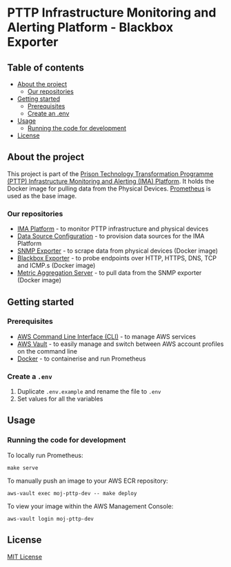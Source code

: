 # PTTP Infrastructure Monitoring and Alerting Platform - Blackbox Exporter

## Table of contents

- [About the project](#about-the-project)
  - [Our repositories](#our-repositories)
- [Getting started](#getting-started)
  - [Prerequisites](#prerequisites)
  - [Create an .env](#create-an-env)
- [Usage](#usage)
  - [Running the code for development](#running-the-code-for-development)
- [License](#license)

## About the project

This project is part of the [Prison Technology Transformation Programme (PTTP)
Infrastructure Monitoring and Alerting (IMA)
Platform](https://github.com/ministryofjustice/staff-infrastructure-monitoring).
It holds the Docker image for pulling data from the Physical Devices. [Prometheus](https://prometheus.io/) is used as the
base image.

### Our repositories

- [IMA Platform](https://github.com/ministryofjustice/staff-infrastructure-monitoring) - to monitor PTTP infrastructure and physical devices
- [Data Source Configuration](https://github.com/ministryofjustice/staff-infrastructure-monitoring-datasource-config) - to provision data sources for the IMA Platform
- [SNMP Exporter](https://github.com/ministryofjustice/staff-infrastructure-monitoring-snmpexporter) - to scrape data from physical devices (Docker image)
- [Blackbox Exporter](https://github.com/ministryofjustice/staff-infrastructure-monitoring-blackbox-exporter) - to probe endpoints over HTTP, HTTPS, DNS, TCP and ICMP.s (Docker image)
- [Metric Aggregation Server](https://github.com/ministryofjustice/staff-infrastructure-metric-aggregation-server) - to pull data from the SNMP exporter (Docker image)

## Getting started

### Prerequisites

- [AWS Command Line Interface (CLI)](https://aws.amazon.com/cli/) - to manage AWS services
- [AWS Vault](https://github.com/99designs/aws-vault) - to easily manage and switch between AWS account profiles on the command line
- [Docker](https://www.docker.com/get-started) - to containerise and run Prometheus

### Create a `.env`

1. Duplicate `.env.example` and rename the file to `.env`
2. Set values for all the variables

## Usage

### Running the code for development

To locally run Prometheus:

```
make serve
```

To manually push an image to your AWS ECR repository:

```
aws-vault exec moj-pttp-dev -- make deploy
```

To view your image within the AWS Management Console:

```
aws-vault login moj-pttp-dev
```

## License

[MIT License](LICENSE)
